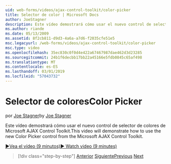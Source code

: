 ```yaml
---
uid: web-forms/videos/ajax-control-toolkit/color-picker
title: Selector de color | Microsoft Docs
author: JoeStagner
description: Este vídeo demostrará cómo usar el nuevo control de selector de colores de Microsoft AJAX Control Toolkit.
ms.author: riande
ms.date: 05/13/2009
ms.assetid: 8f2cb811-d9d3-4a6a-a7d6-f2035cfe51e5
msc.legacyurl: /web-forms/videos/ajax-control-toolkit/color-picker
msc.type: video
ms.openlocfilehash: 35ec830c0f0d4e422a67467987dae462d3d23285
ms.sourcegitcommit: 24b1f6decbb17bb22a45166e5fdb0845c65af498
ms.translationtype: MT
ms.contentlocale: es-ES
ms.lasthandoff: 03/01/2019
ms.locfileid: "57043732"
---
```

<a name="color-picker"></a><span data-ttu-id="cd40d-103">Selector de colores</span><span class="sxs-lookup"><span data-stu-id="cd40d-103">Color Picker</span></span>
====================
<span data-ttu-id="cd40d-104">por [Joe Stagner](https://github.com/JoeStagner)</span><span class="sxs-lookup"><span data-stu-id="cd40d-104">by [Joe Stagner](https://github.com/JoeStagner)</span></span>

<span data-ttu-id="cd40d-105">Este vídeo demostrará cómo usar el nuevo control de selector de colores de Microsoft AJAX Control Toolkit.</span><span class="sxs-lookup"><span data-stu-id="cd40d-105">This video will demonstrate how to use the new Color Picker control from the Microsoft AJAX Control Toolkit.</span></span>

[<span data-ttu-id="cd40d-106">&#9654;Vea el vídeo (9 minutos)</span><span class="sxs-lookup"><span data-stu-id="cd40d-106">&#9654; Watch video (9 minutes)</span></span>](https://channel9.msdn.com/Blogs/ASP-NET-Site-Videos/color-picker)

> [!div class="step-by-step"]
> <span data-ttu-id="cd40d-107">[Anterior](control-extenders.md)
> [Siguiente](combo-box.md)</span><span class="sxs-lookup"><span data-stu-id="cd40d-107">[Previous](control-extenders.md)
[Next](combo-box.md)</span></span>
